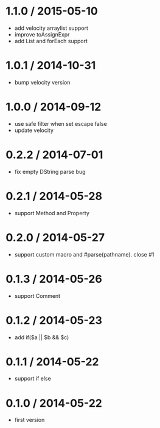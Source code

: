 
1.1.0 / 2015-05-10
==================

 * add velocity arraylist support
 * improve toAssignExpr
 * add List and forEach support

1.0.1 / 2014-10-31
==================

 * bump velocity version

1.0.0 / 2014-09-12
==================

 * use safe filter when set escape false
 * update velocity

0.2.2 / 2014-07-01
==================

 * fix empty DString parse bug

0.2.1 / 2014-05-28
==================

 * support Method and Property

0.2.0 / 2014-05-27
==================

 * support custom macro and #parse(pathname). close #1

0.1.3 / 2014-05-26
==================

 * support Comment

0.1.2 / 2014-05-23
==================

 * add if($a || $b && $c)

0.1.1 / 2014-05-22
==================

 * support if else

0.1.0 / 2014-05-22
==================

 * first version
